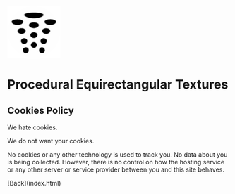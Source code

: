 ﻿<img class="logo" src="../assets/logo/logo.png">

# Procedural Equirectangular Textures

## Cookies Policy

We hate cookies.
	
We do not want your cookies.
	
No cookies or any other technology is used to track you.
No data about you is being collected. However, there is
no control on how the hosting service or any other server
or service provider between you and this site behaves.
	
<div class="footnote">
	[Back](index.html)
</div>